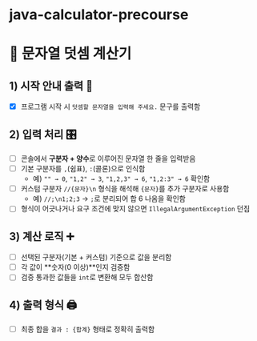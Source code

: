 # java-calculator-precourse

# 🧮 문자열 덧셈 계산기

## 1) 시작 안내 출력 📢
- [x] 프로그램 시작 시 `덧셈할 문자열을 입력해 주세요.` 문구를 출력함

## 2) 입력 처리 🎛️
- [ ] 콘솔에서 **구분자 + 양수**로 이루어진 문자열 한 줄을 입력받음
- [ ] 기본 구분자를 `,`(쉼표), `:`(콜론)으로 인식함
    - 예) `"" → 0`, `"1,2" → 3`, `"1,2,3" → 6`, `"1,2:3" → 6` 확인함
- [ ] 커스텀 구분자 `//{문자}\n` 형식을 해석해 `{문자}`를 추가 구분자로 사용함
    - 예) `//;\n1;2;3` → `;`로 분리되어 합 6 나옴을 확인함
- [ ] 형식이 어긋나거나 요구 조건에 맞지 않으면 `IllegalArgumentException` 던짐

## 3) 계산 로직 ➕
- [ ] 선택된 구분자(기본 + 커스텀) 기준으로 값을 분리함
- [ ] 각 값이 **숫자(0 이상)**인지 검증함
- [ ] 검증 통과한 값들을 `int`로 변환해 모두 합산함

## 4) 출력 형식 🖨️
- [ ] 최종 합을 `결과 : {합계}` 형태로 정확히 출력함
